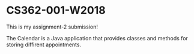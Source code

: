 # CS362-001-W2018
This is my assignment-2 submission!

The Calendar is a Java application that provides classes and methods for storing diffirent appointments.
